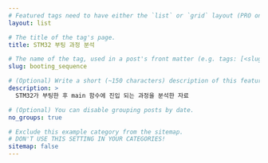 ```yaml
---
# Featured tags need to have either the `list` or `grid` layout (PRO only).
layout: list

# The title of the tag's page.
title: STM32 부팅 과정 분석

# The name of the tag, used in a post's front matter (e.g. tags: [<slug>]).
slug: booting_sequence

# (Optional) Write a short (~150 characters) description of this featured tag.
description: >
  STM32가 부팅한 후 main 함수에 진입 되는 과정을 분석한 자료

# (Optional) You can disable grouping posts by date.
no_groups: true

# Exclude this example category from the sitemap.
# DON'T USE THIS SETTING IN YOUR CATEGORIES!
sitemap: false
---
```

